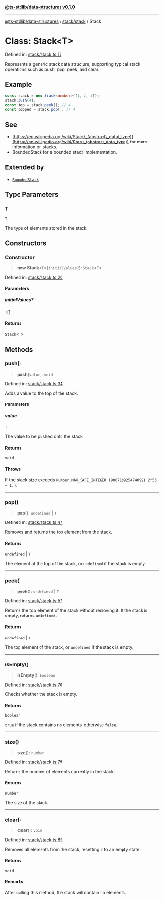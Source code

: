 [**@ts-stdlib/data-structures v0.1.0**](../../../README.md)

***

[@ts-stdlib/data-structures](../../../README.md) / [stack/stack](../README.md) / Stack

# Class: Stack\<T\>

Defined in: [stack/stack.ts:17](https://github.com/gabaudette/ts-stdlib/blob/8e7816af16ba99a04cff637dfff9fab2e1e392d8/packages/data-structures/src/stack/stack.ts#L17)

Represents a generic stack data structure, supporting typical stack operations such as push, pop, peek, and clear.

## Example

```typescript
const stack = new Stack<number>([1, 2, 3]);
stack.push(4);
const top = stack.peek(); // 4
const popped = stack.pop(); // 4
```

## See

 - [https://en.wikipedia.org/wiki/Stack\_(abstract\_data\_type)](https://en.wikipedia.org/wiki/Stack_(abstract_data_type)) for more information on stacks.
 - BoundedStack for a bounded stack implementation.

## Extended by

- [`BoundedStack`](../../bounded-stack/classes/BoundedStack.md)

## Type Parameters

### T

`T`

The type of elements stored in the stack.

## Constructors

### Constructor

> **new Stack**\<`T`\>(`initialValues?`): `Stack`\<`T`\>

Defined in: [stack/stack.ts:20](https://github.com/gabaudette/ts-stdlib/blob/8e7816af16ba99a04cff637dfff9fab2e1e392d8/packages/data-structures/src/stack/stack.ts#L20)

#### Parameters

##### initialValues?

`T`[]

#### Returns

`Stack`\<`T`\>

## Methods

### push()

> **push**(`value`): `void`

Defined in: [stack/stack.ts:34](https://github.com/gabaudette/ts-stdlib/blob/8e7816af16ba99a04cff637dfff9fab2e1e392d8/packages/data-structures/src/stack/stack.ts#L34)

Adds a value to the top of the stack.

#### Parameters

##### value

`T`

The value to be pushed onto the stack.

#### Returns

`void`

#### Throws

If the stack size exceeds `Number.MAX_SAFE_INTEGER (9007199254740991 2^53 − 1.)`.

***

### pop()

> **pop**(): `undefined` \| `T`

Defined in: [stack/stack.ts:47](https://github.com/gabaudette/ts-stdlib/blob/8e7816af16ba99a04cff637dfff9fab2e1e392d8/packages/data-structures/src/stack/stack.ts#L47)

Removes and returns the top element from the stack.

#### Returns

`undefined` \| `T`

The element at the top of the stack, or `undefined` if the stack is empty.

***

### peek()

> **peek**(): `undefined` \| `T`

Defined in: [stack/stack.ts:57](https://github.com/gabaudette/ts-stdlib/blob/8e7816af16ba99a04cff637dfff9fab2e1e392d8/packages/data-structures/src/stack/stack.ts#L57)

Returns the top element of the stack without removing it.
If the stack is empty, returns `undefined`.

#### Returns

`undefined` \| `T`

The top element of the stack, or `undefined` if the stack is empty.

***

### isEmpty()

> **isEmpty**(): `boolean`

Defined in: [stack/stack.ts:70](https://github.com/gabaudette/ts-stdlib/blob/8e7816af16ba99a04cff637dfff9fab2e1e392d8/packages/data-structures/src/stack/stack.ts#L70)

Checks whether the stack is empty.

#### Returns

`boolean`

`true` if the stack contains no elements, otherwise `false`.

***

### size()

> **size**(): `number`

Defined in: [stack/stack.ts:79](https://github.com/gabaudette/ts-stdlib/blob/8e7816af16ba99a04cff637dfff9fab2e1e392d8/packages/data-structures/src/stack/stack.ts#L79)

Returns the number of elements currently in the stack.

#### Returns

`number`

The size of the stack.

***

### clear()

> **clear**(): `void`

Defined in: [stack/stack.ts:89](https://github.com/gabaudette/ts-stdlib/blob/8e7816af16ba99a04cff637dfff9fab2e1e392d8/packages/data-structures/src/stack/stack.ts#L89)

Removes all elements from the stack, resetting it to an empty state.

#### Returns

`void`

#### Remarks

After calling this method, the stack will contain no elements.
